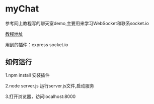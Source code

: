
myChat
===

参考网上教程写的聊天室demo,主要用来学习WebSocket和联系socket.io

[教程地址](http://www.cnblogs.com/Wayou/p/hichat_built_with_nodejs_socket.html)

用到的插件：express  socket.io

如何运行
---
1.npm install 安装插件

2.node server.js 运行server.js文件,启动服务

3.打开浏览器，访问localhost:8000


